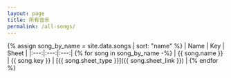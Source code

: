 ```yaml
---
layout: page
title: 所有音乐
permalink: /all-songs/
---
```


{% assign song_by_name = site.data.songs | sort: "name" %}
| Name | Key | Sheet |
|:---:|:---:|:---:|
{% for song in song_by_name -%}
| {{ song.name }} | {{ song.key }} | [{{ song.sheet_type }}]({{ song.sheet_link }}) |
{% endfor %}

